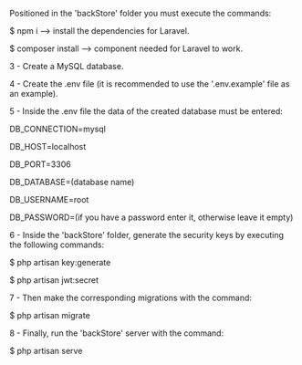  Positioned in the 'backStore' folder you must execute the commands:

$ npm i --> install the dependencies for Laravel.

$ composer install --> component needed for Laravel to work.


3 - Create a MySQL database.


4 - Create the .env file (it is recommended to use the '.env.example' file as an example).


5 - Inside the .env file the data of the created database must be entered:

DB_CONNECTION=mysql

DB_HOST=localhost

DB_PORT=3306

DB_DATABASE=(database name)

DB_USERNAME=root

DB_PASSWORD=(if you have a password enter it, otherwise leave it empty)


6 - Inside the 'backStore' folder, generate the security keys by executing the following commands:

$ php artisan key:generate

$ php artisan jwt:secret


7 - Then make the corresponding migrations with the command:

$ php artisan migrate


8 - Finally, run the 'backStore' server with the command:

$ php artisan serve